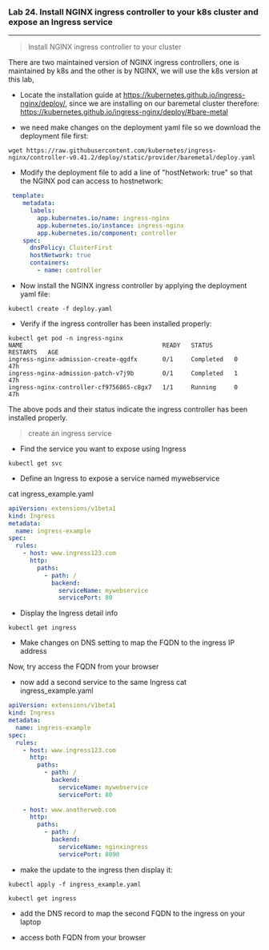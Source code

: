### Lab 24. Install NGINX ingress controller to your k8s cluster and expose an Ingress service
___

> Install NGINX ingress controller to your cluster

There are two maintained version of NGINX ingress controllers, one is maintained by k8s and the other is by NGINX, we will use the k8s version at this lab,

* Locate the installation guide at https://kubernetes.github.io/ingress-nginx/deploy/, since we are installing on our baremetal cluster therefore:
https://kubernetes.github.io/ingress-nginx/deploy/#bare-metal

* we need make changes on the deployment yaml file so we download the deployment file first:
```
wget https://raw.githubusercontent.com/kubernetes/ingress-nginx/controller-v0.41.2/deploy/static/provider/baremetal/deploy.yaml
```

* Modify the deployment file to add a line of "hostNetwork: true" so that the NGINX pod can access to hostnetwork:

```yaml
 template:
    metadata:
      labels:
        app.kubernetes.io/name: ingress-nginx
        app.kubernetes.io/instance: ingress-nginx
        app.kubernetes.io/component: controller
    spec:
      dnsPolicy: ClusterFirst
      hostNetwork: true
      containers:
        - name: controller          
``` 

* Now install the NGINX ingress controller by applying the deployment yaml file:
```
kubectl create -f deploy.yaml
```
* Verify if the ingress controller has been installed properly:

```
kubectl get pod -n ingress-nginx
NAME                                       READY   STATUS      RESTARTS   AGE
ingress-nginx-admission-create-qgdfx       0/1     Completed   0          47h
ingress-nginx-admission-patch-v7j9b        0/1     Completed   1          47h
ingress-nginx-controller-cf9756865-c8gx7   1/1     Running     0          47h
```

The above pods and their status indicate the ingress controller has been installed properly.

> create an ingress service

* Find the service you want to expose using Ingress

```
kubectl get svc
```
* Define an Ingress to expose a service named mywebservice

cat ingress_example.yaml

```yaml
apiVersion: extensions/v1beta1
kind: Ingress
metadata:
  name: ingress-example
spec:
  rules:
    - host: www.ingress123.com 
      http:
        paths:
          - path: /
            backend:
              serviceName: mywebservice 
              servicePort: 80
```

* Display the Ingress detail info

```
kubectl get ingress
```

* Make changes on DNS setting to map the FQDN to the ingress IP address

Now, try access the FQDN from your browser


* now add a second service to the same Ingress
cat ingress_example.yaml
```yaml
apiVersion: extensions/v1beta1
kind: Ingress
metadata:
  name: ingress-example
spec:
  rules:
    - host: www.ingress123.com 
      http:
        paths:
          - path: /
            backend:
              serviceName: mywebservice 
              servicePort: 80
    
    - host: www.anotherweb.com 
      http:
        paths:
          - path: /
            backend:
              serviceName: nginxingress 
              servicePort: 8090
```
* make the update to the ingress then display it:

```
kubectl apply -f ingress_example.yaml
```
```
kubectl get ingress
```

* add the DNS record to map the second FQDN to the ingress on your laptop

* access both FQDN from your browser 


